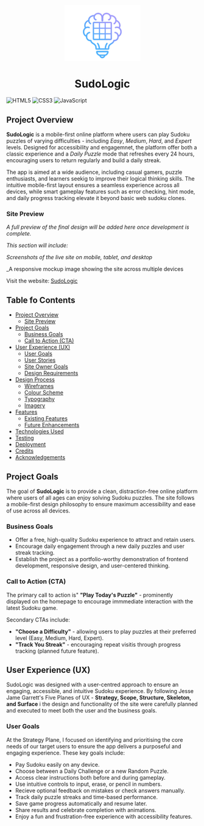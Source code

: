 <p align="center">
  <img src="docs/icon-only-logo.png" alt="SudoLogic Logo" width="200">
</p>

<h1 align="center">SudoLogic</h1>

![HTML5](https://img.shields.io/badge/HTML5-E34F26?style=for-the-badge&logo=html5&logoColor=white)
![CSS3](https://img.shields.io/badge/CSS3-1572B6?style=for-the-badge&logo=css3&logoColor=white)
![JavaScript](https://img.shields.io/badge/JavaScript-F7DF1E?style=for-the-badge&logo=javascript&logoColor=black)

## Project Overview
**SudoLogic** is a mobile-first online platform where users can play Sudoku puzzles of varying difficulties - including *Easy*, *Medium*, *Hard*, and *Expert* levels. Designed for accessibility and engagemnet, the platform offer both a classic experience and a *Daily Puzzle* mode that refreshes every 24 hours, encouraging users to return regularly and build a daily streak.

The app is aimed at a wide audience, including casual gamers, puzzle enthusiasts, and learners seekig to improve their logical thinking skills. The intuitive mobile-first layout ensures a seamless experience across all devices, while smart gameplay features such as error checking, hint mode, and daily progress tracking elevate it beyond basic web sudoku clones.

### Site Preview
_A full preview of the final design will be added here once development is complete._

_This section will include:_

_Screenshots of the live site on mobile, tablet, and desktop_

_A responsive mockup image showing the site across multiple devices

Visit the website: [SudoLogic]()

## Table fo Contents
- [Project Overview](#project-overview)
  - [Site Preview](#site-preview)
- [Project Goals](#project-goals)
  - [Business Goals](#business-goals)
  - [Call to Action (CTA)](#call-to-action-cta)
- [User Experience (UX)](#user-experience-ux)
  - [User Goals](#user-goals)
  - [User Stories](#)
  - [Site Owner Goals](#)
  - [Design Requirements](#)
- [Design Process](#)
  - [Wireframes](#)
  - [Colour Scheme](#)
  - [Typography](#)
  - [Imagery](#)
- [Features](#)
  - [Existing Features](#)
  - [Future Enhancements](#)
- [Technologies Used](#)
- [Testing](#)
- [Deployment](#)
- [Credits](#)
- [Acknowledgements](#)

## Project Goals
The goal of **SudoLogic** is to provide a clean, distraction-free online platform where users of all ages can enjoy solving Sudoku puzzles. The site follows a mobile-first design philosophy to ensure maximum accessibility and ease of use across all devices.

### Business Goals
- Offer a free, high-quality Sudoku experience to attract and retain users.
- Encourage daily engagement through a new daily puzzles and user streak tracking.
- Establish the project as a portfolio-worthy demonstration of frontend development, responsive design, and user-centered thinking.

### Call to Action (CTA)
The primary call to action is" 
**"Play Today's Puzzle"** - prominently displayed on the homepage to encourage immmediate interaction with the latest Sudoku game.

Secondary CTAs include:
- **"Choose a Difficulty"** - allowing users to play puzzles at their preferred level (Easy, Medium, Hard, Expert).
- **"Track You Streak"** - encouraging repeat visitis through progress tracking (planned future feature).

## User Experience (UX)
SudoLogic was designed with a user-centred approach to ensure an engaging, accessible, and intuitive Sudoku experience. By following Jesse Jame Garrett's Five Planes of UX - **Strategy, Scope, Structure, Skeleton, and Surface** i the design and functionality of the site were carefully planned and executed to meet both the user and the business goals.

### User Goals
At the Strategy Plane, I focused on identifying and prioritising the core needs of our target users to ensure the app delivers a purposeful and engaging experience. These key goals include:
- Pay Sudoku easily on any device.
- Choose between a Daily Challenge or a new Random Puzzle.
- Access clear instructions both before and during gameplay.
- Use intuitive controls to input, erase, or pencil in numbers.
- Recieve optional feedback on mistakes or check answers manually.
- Track daily puzzle streaks and time-based performance.
- Save game progress automatically and resume later.
- Share results and celebrate completion with animations.
- Enjoy a fun and frustration-free experience with accessibility features.